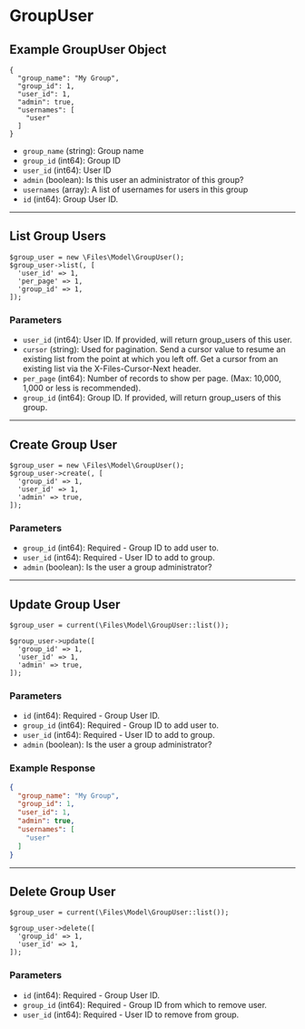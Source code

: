 # GroupUser

## Example GroupUser Object

```
{
  "group_name": "My Group",
  "group_id": 1,
  "user_id": 1,
  "admin": true,
  "usernames": [
    "user"
  ]
}
```

* `group_name` (string): Group name
* `group_id` (int64): Group ID
* `user_id` (int64): User ID
* `admin` (boolean): Is this user an administrator of this group?
* `usernames` (array): A list of usernames for users in this group
* `id` (int64): Group User ID.

---

## List Group Users

```
$group_user = new \Files\Model\GroupUser();
$group_user->list(, [
  'user_id' => 1,
  'per_page' => 1,
  'group_id' => 1,
]);
```


### Parameters

* `user_id` (int64): User ID.  If provided, will return group_users of this user.
* `cursor` (string): Used for pagination.  Send a cursor value to resume an existing list from the point at which you left off.  Get a cursor from an existing list via the X-Files-Cursor-Next header.
* `per_page` (int64): Number of records to show per page.  (Max: 10,000, 1,000 or less is recommended).
* `group_id` (int64): Group ID.  If provided, will return group_users of this group.

---

## Create Group User

```
$group_user = new \Files\Model\GroupUser();
$group_user->create(, [
  'group_id' => 1,
  'user_id' => 1,
  'admin' => true,
]);
```


### Parameters

* `group_id` (int64): Required - Group ID to add user to.
* `user_id` (int64): Required - User ID to add to group.
* `admin` (boolean): Is the user a group administrator?

---

## Update Group User

```
$group_user = current(\Files\Model\GroupUser::list());

$group_user->update([
  'group_id' => 1,
  'user_id' => 1,
  'admin' => true,
]);
```

### Parameters

* `id` (int64): Required - Group User ID.
* `group_id` (int64): Required - Group ID to add user to.
* `user_id` (int64): Required - User ID to add to group.
* `admin` (boolean): Is the user a group administrator?

### Example Response

```json
{
  "group_name": "My Group",
  "group_id": 1,
  "user_id": 1,
  "admin": true,
  "usernames": [
    "user"
  ]
}
```

---

## Delete Group User

```
$group_user = current(\Files\Model\GroupUser::list());

$group_user->delete([
  'group_id' => 1,
  'user_id' => 1,
]);
```

### Parameters

* `id` (int64): Required - Group User ID.
* `group_id` (int64): Required - Group ID from which to remove user.
* `user_id` (int64): Required - User ID to remove from group.

